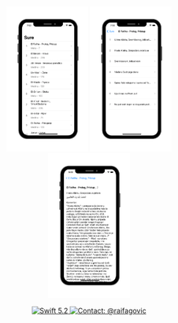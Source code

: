 <p align="center">
  <img src="README_Mockups/mockup1.png" width="33%" />
  <img src="README_Mockups/mockup2.png" width="33%" />
  <img src="README_Mockups/mockup3.png" width="33%" />
</p>


<p align="center">
  <a href="#">
    <img src="https://img.shields.io/badge/Swift-5.2-orange.svg" alt="Swift 5.2">
  </a>
  <a href="https://twitter.com/raifagovic">
    <img src="https://img.shields.io/badge/Contact-@raifagovic-%231DA1F2.svg" alt="Contact: @raifagovic">
  </a>
</p>
